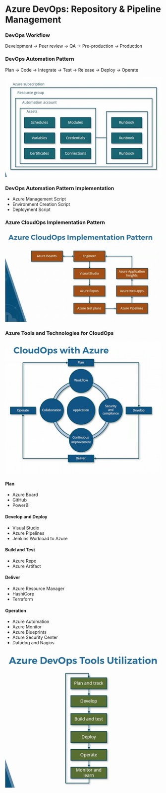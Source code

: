 # Azure DevOps: Repository & Pipeline Management

### DevOps Workflow

&#x20;

Development -> Peer review -> QA -> Pre-production -> Production



### DevOps Automation Pattern

Plan -> Code -> Integrate -> Test -> Release -> Deploy -> Operate



![](<../.gitbook/assets/Screen Shot 2022-10-31 at 1.12.31 pm.png>)

### DevOps Automation Pattern Implementation

* Azure Management Script
* Environment Creation Script&#x20;
* Deployment Script

### Azure CloudOps Implementation Pattern

![](<../.gitbook/assets/Screen Shot 2022-10-31 at 1.22.30 pm.png>)



### Azure Tools and Technologies for CloudOps

![](<../.gitbook/assets/Screen Shot 2022-10-31 at 1.28.59 pm.png>)

#### Plan

* Azure Board
* GitHub
* PowerBI

#### Develop and Deploy

* Visual Studio&#x20;
* Azure Pipelines
* Jenkins Workload to Azure

#### Build and Test

* Azure Repo
* Azure Artifact&#x20;

#### Deliver

* Azure Resource Manager
* HashiCorp
* Terraform

#### Operation

* Azure Automation
* Azure Monitor
* Azure Blueprints
* Azure Security Center&#x20;
* Datadog and Nagios



![](<../.gitbook/assets/Screen Shot 2022-10-31 at 1.36.37 pm.png>)



